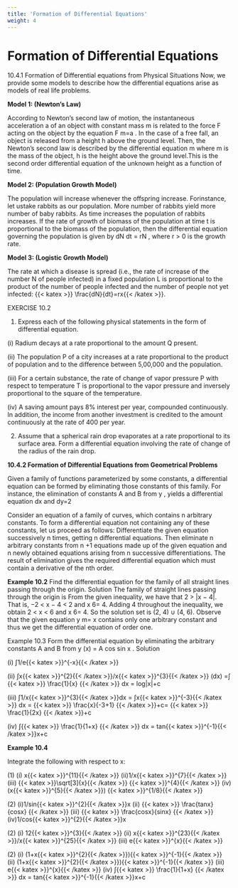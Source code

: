 ```yaml
---
title: 'Formation of Differential Equations'
weight: 4
---
```


# Formation of Differential Equations

10.4.1 Formation of Differential equations from Physical Situations 
	 Now, we provide some models to describe how the differential equations arise as models of real life problems.

**Model 1: (Newton’s Law)**

According to Newton’s second law of motion, the
instantaneous acceleration a of an object with constant
mass m is related to the force F acting on the object by
the equation F m=a . In the case of a free fall, an object
is released from a height h above the ground level.
Then, the Newton’s second law is described by the differential equation m
where m is the mass of the object, h is the height above the ground level.This is the second order
differential equation of the unknown height as a function of time.

**Model 2: (Population Growth Model)**

The population will increase whenever the offspring
increase. Forinstance, let ustake rabbits as our population.
More number of rabbits yield more number of baby
rabbits. As time increases the population of rabbits
increases. If the rate of growth of biomass of the 
population at time t is proportional to the biomass of the
population, then the differential equation governing the population is given by dN dt = rN , where r > 0 is the growth rate.

**Model 3: (Logistic Growth Model)**

The rate at which a disease is spread (i.e., the rate of increase of the number N of people infected) in a fixed population L is proportional to the product of the number of people infected and the number of people not yet infected: {{< katex >}} \frac{dN}{dt}=rx{{< /katex >}}.

EXERCISE 10.2
1.	 Express each of the following physical statements in the form of differential equation.

(i)	Radium decays at a rate proportional to the amount Q present.
	 	 	 
(ii)	The population P of a city increases at a rate proportional to the product of population and to the difference between 5,00,000 and the population.

(iii)	For a certain substance, the rate of change of vapor pressure P with respect to temperature T is proportional to the vapor pressure and inversely proportional to the square of the
temperature.

(iv)	A saving amount pays 8% interest per year, compounded continuously. In addition, the income from another investment is credited to the amount continuously at the rate of 400 per year.

2.	 Assume that a spherical rain drop evaporates at a rate proportional to its surface area. Form a differential equation involving the rate of change of the radius of the rain drop.

**10.4.2 Formation of Differential Equations from Geometrical Problems**

 Given a family of functions parameterized by some constants, a differential equation can be formed by eliminating those constants of this family. For instance, the elimination of constants A and
B from y , yields a differential equation dx and dy=2

Consider an equation of a family of curves, which contains n arbitrary constants. To form a differential equation not containing any of these constants, let us proceed as follows:
Differentiate the given equation successively n times, getting n differential equations. Then eliminate n arbitrary constants from n +1 equations made up of the given equation and n newly obtained equations arising from n successive differentiations. The result of elimination gives the
required differential equation which must contain a derivative of the nth order.

**Example 10.2**
Find the differential equation for the family of all straight lines passing through the origin.
Solution
The family of straight lines passing through
the origin is From the given inequality, we have that 2 > |x − 4|.
That is, −2 < x − 4 < 2 and x 6= 4.
Adding 4 throughout the inequality, we obtain 2 < x < 6 and x 6= 4.
So the solution set is (2, 4) ∪ (4, 6).
Observe that the given equation y m= x contains
only one arbitrary constant and thus we get the
differential equation of order one.

Example 10.3
Form the differential equation by eliminating the arbitrary constants A and B from
y (x) = A cos sin x .
Solution

(i) ∫1/e{{< katex >}}^{-x}{{< /katex >}}  
 
   (ii) ∫x{{< katex >}}^{2}{{< /katex >}}/x{{< katex >}}^{3}{{< /katex >}} (dx) =∫ {{< katex >}} \frac{1}{x} {{< /katex >}} dx = log|x|+c
 
   (iii) ∫1/x{{< katex >}}^{3}{{< /katex >}}dx = ∫x{{< katex >}}^{-3}{{< /katex >}} dx =  {{< katex >}} \frac{x}{-3+1} {{< /katex >}}+c=  {{< katex >}} \frac{1}{2x} {{< /katex >}}+c
 
   (iv)  ∫{{< katex >}} \frac{1}{1+x} {{< /katex >}} dx = tan{{< katex >}}^{-1}{{< /katex >}}x+c

**Example 10.4**

Integrate the following with respect to x:
 
(1) (i) x{{< katex >}}^{11}{{< /katex >}}           (ii)1/x{{< katex >}}^{7}{{< /katex >}}
(iii) {{< katex >}}\sqrt[3]{x}{{< /katex >}} {{< katex >}}^{4}{{< /katex >}}   (iv)(x{{< katex >}}^{5}{{< /katex >}}) {{< katex >}}^{1/8}{{< /katex >}}
 
(2) (i)1/sin{{< katex >}}^{2}{{< /katex >}}x   (ii) {{< katex >}} \frac{tanx}{cosx} {{< /katex >}}
     (iii)  {{< katex >}} \frac{cosx}{sinx} {{< /katex >}}  (iv)1/cos{{< katex >}}^{2}{{< /katex >}}x
     
(2) (i) 12{{< katex >}}^{3}{{< /katex >}} (ii) x{{< katex >}}^{23}{{< /katex >}}/x{{< katex >}}^{25}{{< /katex >}}
     (iii) e{{< katex >}}^{x}{{< /katex >}}
     
(2) (i) (1+x{{< katex >}}^{2}{{< /katex >}}){{< katex >}}^{-1}{{< /katex >}} (ii) (1+x{{< katex >}}^{2}{{< /katex >}}){{< katex >}}^{-1}{{< /katex >}}
(iii) e{{< katex >}}^{x}{{< /katex >}}
  (iv)  ∫{{< katex >}} \frac{1}{1+x} {{< /katex >}} dx = tan{{< katex >}}^{-1}{{< /katex >}}x+c                                           
